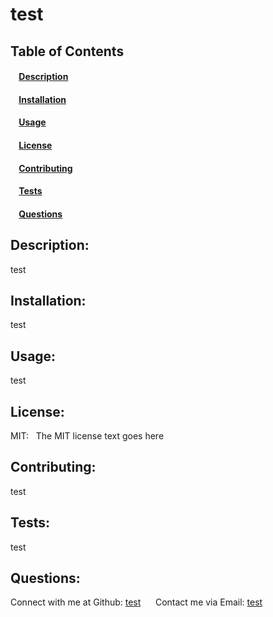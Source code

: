 # test 
## Table of Contents
#### &nbsp;&nbsp;&nbsp;&nbsp;[Description](#description)
#### &nbsp;&nbsp;&nbsp;&nbsp;[Installation](#installation)
#### &nbsp;&nbsp;&nbsp;&nbsp;[Usage](#usage)
#### &nbsp;&nbsp;&nbsp;&nbsp;[License](#license)
#### &nbsp;&nbsp;&nbsp;&nbsp;[Contributing](#contributing)
#### &nbsp;&nbsp;&nbsp;&nbsp;[Tests](#tests)
#### &nbsp;&nbsp;&nbsp;&nbsp;[Questions](#questions)
    
## Description: 
test 
## Installation: 
test 
## Usage: 
test 
## License: 
MIT:&nbsp;&nbsp;
The MIT license text goes here 
## Contributing:
test 
## Tests: 
test 
## Questions: 
Connect with me at Github: <a href="https://github.com/test">test</a> &nbsp;&nbsp;&nbsp;&nbsp;
Contact me via Email: [test](mailto:test)
 
  
  
